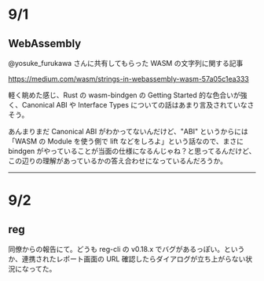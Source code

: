 # 9/1

## WebAssembly

@yosuke_furukawa さんに共有してもらった WASM の文字列に関する記事

https://medium.com/wasm/strings-in-webassembly-wasm-57a05c1ea333

軽く眺めた感じ、Rust の wasm-bindgen の Getting Started 的な色合いが強く、Canonical ABI や Interface Types についての話はあまり言及されていなさそう。

あんまりまだ Canonical ABI がわかってないんだけど、"ABI" というからには「WASM の Module を使う側で lift などをしろよ」という話なので、まさに bindgen がやっていることが当面の仕様になるんじゃね？と思ってるんだけど、この辺りの理解があっているかの答え合わせになっているんだろうか。

---

# 9/2

## reg

同僚からの報告にて。どうも reg-cli の v0.18.x でバグがあるっぽい。というか、連携されたレポート画面の URL 確認したらダイアログが立ち上がらない状況になってた。

